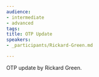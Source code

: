 ```yaml
---
audience:
- intermediate
- advanced
tags:
title: OTP Update
speakers:
- _participants/Rickard-Green.md

---
```

OTP update by Rickard Green. 
